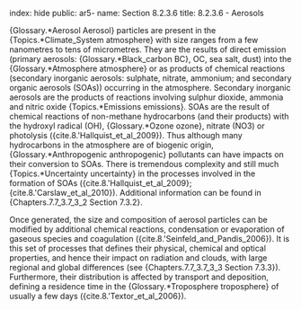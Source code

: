 index: hide
public: ar5-
name: Section 8.2.3.6
title: 8.2.3.6 - Aerosols

{Glossary.*Aerosol Aerosol} particles are present in the {Topics.*Climate_System atmosphere} with size ranges from a few nanometres to tens of micrometres. They are the results of direct emission (primary aerosols: {Glossary.*Black_carbon BC}, OC, sea salt, dust) into the {Glossary.*Atmosphere atmosphere} or as products of chemical reactions (secondary inorganic aerosols: sulphate, nitrate, ammonium; and secondary organic aerosols (SOAs)) occurring in the atmosphere. Secondary inorganic aerosols are the products of reactions involving sulphur dioxide, ammonia and nitric oxide {Topics.*Emissions emissions}. SOAs are the result of chemical reactions of non-methane hydrocarbons (and their products) with the hydroxyl radical (OH), {Glossary.*Ozone ozone}, nitrate (NO3) or photolysis ({cite.8.'Hallquist_et_al_2009}). Thus although many hydrocarbons in the atmosphere are of biogenic origin, {Glossary.*Anthropogenic anthropogenic} pollutants can have impacts on their conversion to SOAs. There is tremendous complexity and still much {Topics.*Uncertainty uncertainty} in the processes involved in the formation of SOAs ({cite.8.'Hallquist_et_al_2009}; {cite.8.'Carslaw_et_al_2010}). Additional information can be found in {Chapters.7.7_3.7_3_2 Section 7.3.2}.

Once generated, the size and composition of aerosol particles can be modified by additional chemical reactions, condensation or evaporation of gaseous species and coagulation ({cite.8.'Seinfeld_and_Pandis_2006}). It is this set of processes that defines their physical, chemical and optical properties, and hence their impact on radiation and clouds, with large regional and global differences (see {Chapters.7.7_3.7_3_3 Section 7.3.3}). Furthermore, their distribution is affected by transport and deposition, defining a residence time in the {Glossary.*Troposphere troposphere} of usually a few days ({cite.8.'Textor_et_al_2006}).
